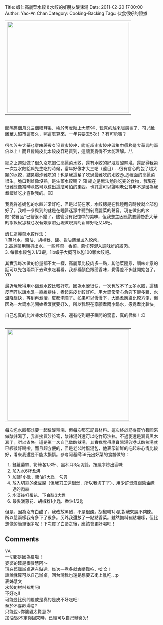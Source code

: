 Title: 蝦仁高麗菜水餃＆水餃的好朋友酸辣湯
Date: 2011-02-20 17:00:00
Author: Yao-An Chan
Category: Cooking-Backing
Tags: 伙食很好的證據


<div class='post'>
<center><table style="width: auto;"><tbody><tr><td><a href="https://picasaweb.google.com/lh/photo/3KlIgEzOI2K5u7FfSiaXfQ?feat=embedwebsite"><img height="300" src="https://lh4.googleusercontent.com/_mvtDPM7iODU/TVsQmsX-hNI/AAAAAAAAJsE/dHLnBYJy_QE/s400/P1010500.jpg" width="400" /></a></td></tr></tbody></table></center><br />間隔兩個月又三個禮拜後，終於再度踏上大華99，我真的越來越厲害了，可以脫離華人超市這麼久，照這麼算來，一年只要去5次！？有可能嗎？<br /><br />很久沒去大華也意味著很久沒買水餃皮，附近超市水餃皮印象中價格是大華賣的兩倍以上！而且餛飩皮比水餃皮容易買到，這讓我覺得不太能理解。/_\<br /><br />總之上週就做了很久沒吃蝦仁高麗菜水餃，還有水餃的好朋友酸辣湯。還記得我第一次包水餃給賴先生吃的時候，當年好像才大三吧（遠目）...很有信心的包了超大顆的水餃，結果爆炸難吃的！也是我這輩子吃過最難吃的水餃@_@裡面的高麗菜很生，脆口到好像沒熟，是生菜水餃嗎？ 囧 總之是無法勉強吃完的食物，我現在很難想像當時竟然可以做出這麼可怕的東西。也許這可以證明老公當年不是因為我煮飯好吃才喜歡我的。XD<br /><br />我覺得爸媽包的水餃非常好吃，但是以前在家，水餃總是在我睡醒的時候就全部包好了，我唯一參與到的就是在睡夢迷濛中聽到剁高麗菜的聲音。現在做出的水餃"仿冒品"已經很不錯了，儘管沒有記憶中的美味，但我想主因應該要歸咎於大華的水餃皮怎樣也沒有娘家附近現做現賣的新鮮好吃又Q吧。<br /><br />蝦仁高麗菜水餃作法：<br />1.薑汁水、醬油、胡椒粉、鹽、香油適量加入絞肉。<br />2.高麗菜用鹽抓出水、一些芹菜、香菜、蔥切碎混入調味好的絞肉。<br />3. 每顆水餃包入1/3蝦，1lb蝦子大概可以包100顆水餃吧。<br /><br />其實我每次做的份量都不太一樣，高麗菜比絞肉多一點，其他菜隨意，調味介意的話可以先包兩顆下去煮來吃看看，我都看顏色跟聞香味，覺得差不多就開始包了。XD<br /><br />最近我覺得用小鍋煮水餃比較好吃，因為水滾很快，一次也放不了太多水餃，這樣反而可以讓水溫一直維持住，煮起來皮比較好吃。用大鍋常常心急的下很多顆，水溫降很快，等到再煮滾，皮都泡爛了。如果可以慢慢下，大鍋煮應該比較方便，但因為一大鍋水光開始煮滾就要好久，所以我現在寧願煮兩小鍋水，感覺煮比較快。<br /><br />自己包真的比冷凍水餃好吃太多，還有吃到蝦子瞬間的驚喜，真的很棒！:D<br /><br /><center><table style="width: auto;"><tbody><tr><td><a href="https://picasaweb.google.com/lh/photo/WrMEPksSUF6UKa6KAzshCA?feat=embedwebsite"><img height="300" src="https://lh6.googleusercontent.com/_mvtDPM7iODU/TVsQiltY0_I/AAAAAAAAJsA/XYv2ZsP2m5A/s400/P1010497.jpg" width="400" /></a></td></tr></tbody></table></center>每次包水餃都想要一起做酸辣湯，但每次都忘記買材料。這次終於記得買竹筍回來做酸辣湯了，我直接買沙拉筍，酸辣湯外還可以吃竹筍沙拉。不過我還是漏買黑木耳了，所以省略。這是第一次自己做酸辣湯，其實我覺得康寶濃湯的港式酸辣湯就已經很好喝啦，而且超方便的，但是老公討厭湯包，他表示新鮮的吃起來心情比較好，看來我還是不能太懶惰。參考阿基師59元出好菜的食譜做的：<br /><ol><li>紅蘿蔔絲、筍絲各1/3杯、黑木耳3朵切絲，按順序炒出香味</li><li>加入水6杯煮沸</li><li>加鹽1小匙、醬油2大匙、勾芡</li><li>放入切絲的嫩豆腐（但我刀工還很弱，所以我切丁了）、用少許蛋液跟醬油醃過的肉絲</li><li>水滾後打蛋花、下白醋2大匙</li><li>最後灑蔥花、胡椒粉1小匙、香油1/2匙</li></ol>但是，因為沒有白醋了，我改放黑醋，不是很酸。胡椒粉1小匙對我來說不夠辣。所以這兩樣我有多下了很多。另外我還放了一點點香菜。雖然備料有點囉嗦，但比想像的簡單很多呢！下次買了白醋之後，應該會更好喝吧！</div>
<h2>Comments</h2>
<div class='comments'>
<div class='comment'>
<div class='author'>YA</div>
<div class='content'>
一切都是因為皮啦！<br />婆婆的確是很賢慧阿～<br />現在距離辦桌還有點遠，每次一煮多就會變難吃，哈哈！<br />話說就算可以自己辦桌，回台灣我也還是想要去街上亂吃...:p</div>
</div>
<div class='comment'>
<div class='author'>表姊慧文</div>
<div class='content'>
水餃的材料都對阿!<br />不好吃!!<br />可能是比例問題或是真的是皮不好吃吧!<br />至於不喜歡湯包?<br />只能說~你婆婆太賢慧ㄌ!<br />加油!說不定你回來時，已經可以自己辦桌ㄌ!</div>
</div>
</div>
